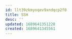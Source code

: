 ```yaml
---
id: llt39zkmyoqev9xndqcp2f0
title: SSH
desc: ''
updated: 1689641351228
created: 1689641345561
---
```

